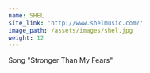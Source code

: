 ```yaml
---
name: SHEL
site_link: 'http://www.shelmusic.com/'
image_path: /assets/images/shel.jpg
weight: 12
---
```



Song "Stronger Than My Fears"